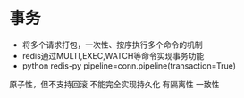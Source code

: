# 事务

- 将多个请求打包，一次性、按序执行多个命令的机制
- redis通过MULTI,EXEC,WATCH等命令实现事务功能
- python redis-py pipeline=conn.pipeline(transaction=True)

原子性，但不支持回滚
不能完全实现持久化
有隔离性
一致性

